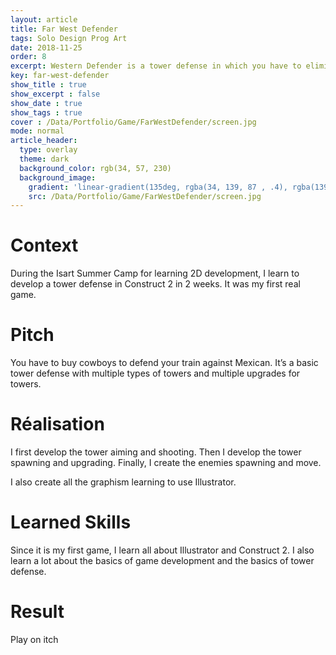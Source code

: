 ```yaml
---
layout: article
title: Far West Defender
tags: Solo Design Prog Art
date: 2018-11-25
order: 8
excerpt: Western Defender is a tower defense in which you have to eliminate the Indians who come to steal the gold from the train.
key: far-west-defender
show_title : true
show_excerpt : false
show_date : true
show_tags : true
cover : /Data/Portfolio/Game/FarWestDefender/screen.jpg
mode: normal
article_header:
  type: overlay
  theme: dark
  background_color: rgb(34, 57, 230)
  background_image: 
    gradient: 'linear-gradient(135deg, rgba(34, 139, 87 , .4), rgba(139, 34, 139, .4))'
    src: /Data/Portfolio/Game/FarWestDefender/screen.jpg
---
```

# Context
During the Isart Summer Camp for learning 2D development, I learn to develop a tower defense in Construct 2 in 2 weeks. It was my first real game.

# Pitch
You have to buy cowboys to defend your train against Mexican.
It’s a basic tower defense with multiple types of towers and multiple upgrades for towers.

# Réalisation
I first develop the tower aiming and shooting.
Then I develop the tower spawning and upgrading.
Finally, I create the enemies spawning and move.

I also create all the graphism learning to use Illustrator.

# Learned Skills
Since it is my first game, I learn all about Illustrator and Construct 2.
I also learn a lot about the basics of game development and the basics of tower defense.

# Result
Play on itch
